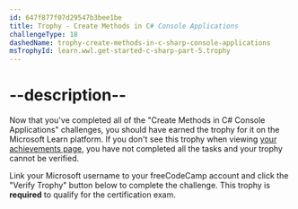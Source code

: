 ```yaml
---
id: 647f877f07d29547b3bee1be
title: Trophy - Create Methods in C# Console Applications
challengeType: 18
dashedName: trophy-create-methods-in-c-sharp-console-applications
msTrophyId: learn.wwl.get-started-c-sharp-part-5.trophy
---
```


# --description--

Now that you've completed all of the "Create Methods in C# Console Applications" challenges, you should have earned the trophy for it on the Microsoft Learn platform. If you don't see this trophy when viewing <a href="https://learn.microsoft.com/users/me/achievements#trophies-section" target="_blank" rel="noreferrer">your achievements page</a>, you have not completed all the tasks and your trophy cannot be verified.

Link your Microsoft username to your freeCodeCamp account and click the "Verify Trophy" button below to complete the challenge. This trophy is **required** to qualify for the certification exam.
